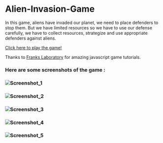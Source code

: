 # Alien-Invasion-Game

In this game, aliens have invaded our planet, we need to place defenders to stop them. But we have limited resources so we have to use our defense carefully, we have to collect resources, strategize and use appropriate defenders against aliens.

[Click here to play the game!](https://n1234567891.github.io/Alien-Invasion-Game/)

Thanks to [Franks Laboratory](https://www.youtube.com/c/Frankslaboratory/featured) for amazing javascript game tutorials.

### Here are some screenshots of the game :

### ![Screenshot_1](https://user-images.githubusercontent.com/75315060/127721749-68e0e26f-77bf-4c82-855c-69aea025f70b.png)
### ![Screenshot_2](https://user-images.githubusercontent.com/75315060/127721879-1ab0e056-1332-4a01-b12c-817776a457dc.png)
### ![Screenshot_3](https://user-images.githubusercontent.com/75315060/127721882-3ef57638-cc0c-430a-b6f0-18e904e4393e.png)
### ![Screenshot_4](https://user-images.githubusercontent.com/75315060/127721885-e48d5c76-8aca-4e70-8736-def150394688.png)
### ![Screenshot_5](https://user-images.githubusercontent.com/75315060/127721892-2b53216f-8700-4f78-8421-cb14c68f3b92.png)



